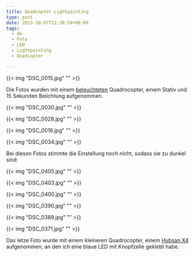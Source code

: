 ```yaml
---
title: Quadcopter Lightpainting
type: post
date: 2013-10-07T22:39:59+00:00
tags:
  - de
  - Foto
  - LED
  - Lightpainting
  - Quadcopter

---
```


{{< img "DSC_0015.jpg" "" >}}

Die Fotos wurden mit einem [beleuchteten][1] Quadrocopter, einem Stativ und 15 Sekunden Belichtung aufgenommen.
<!--more-->

{{< img "DSC_0030.jpg" "" >}}

{{< img "DSC_0028.jpg" "" >}}

{{< img "DSC_0016.jpg" "" >}}

{{< img "DSC_0034.jpg" "" >}}

Bei diesen Fotos stimmte die Einstellung noch nicht, sodass sie zu dunkel sind:

{{< img "DSC_0405.jpg" "" >}}

{{< img "DSC_0403.jpg" "" >}}

{{< img "DSC_0400.jpg" "" >}}

{{< img "DSC_0390.jpg" "" >}}

{{< img "DSC_0389.jpg" "" >}}

{{< img "DSC_0371.jpg" "" >}}

Das letze Foto wurde mit einem kleineren Quadrocopter, einem [Hubsan X4][2] aufgenommen, an den ich eine blaue LED mit Knopfzelle geklebt habe.

 [1]: https://www.youtube.com/watch?v=WMknyBcoIIU
 [2]: https://www.google.de/search?q=hubsan%20x4&biw=1280&bih=940&sei=VWNwT43TEo7VsgbVl82GAg&tbm=isch
